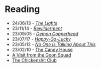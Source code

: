 # Reading

- 24/06/13 - [_The Lights_](https://en.wikipedia.org/wiki/Ben_Lerner)
- 23/11/14 - [_Bewilderment_](https://en.wikipedia.org/wiki/Bewilderment)
- 23/09/05 - [_Demon Copperhead_](https://en.wikipedia.org/wiki/Demon_Copperhead)
- 23/07/17 - [_Happy-Go-Lucky_](https://en.wikipedia.org/wiki/Happy-Go-Lucky_(book))
- 23/05/12 - [_No One Is Talking About This_](https://en.wikipedia.org/wiki/No_One_Is_Talking_About_This)
- 23/02/10 - [The Candy House](https://en.wikipedia.org/wiki/The_Candy_House_(novel))
- [A Visit from the Goon Squad](https://en.wikipedia.org/wiki/A_Visit_from_the_Goon_Squad)
- [The Chickenshit Club](https://en.wikipedia.org/wiki/Jesse_Eisinger)
